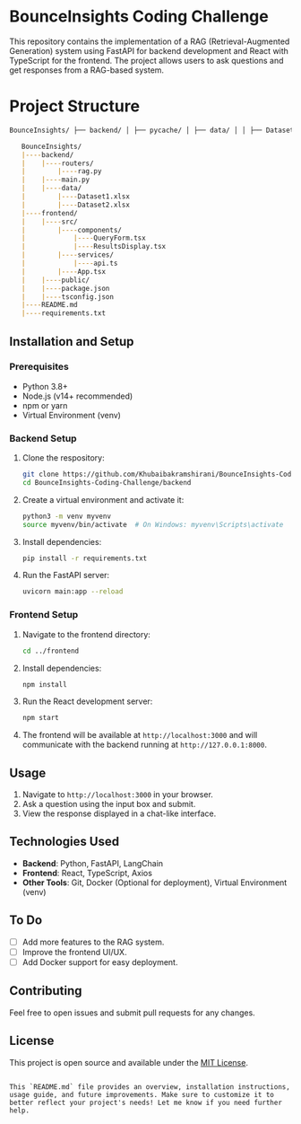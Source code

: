 
# BounceInsights Coding Challenge

This repository contains the implementation of a RAG (Retrieval-Augmented Generation) system using FastAPI for backend development and React with TypeScript for the frontend. The project allows users to ask questions and get responses from a RAG-based system.

# Project Structure
   ```markdown
   BounceInsights/ ├── backend/ │ ├── pycache/ │ ├── data/ │ │ ├── Dataset 1 (Sustainability Research Results).xlsx │ │ ├── Dataset 2 (Christmas Research Results).xlsx │ │ └── faiss_document_store.db │ ├── routers/ │ │ ├── pycache/ │ │ └── rag.py │ ├── vectorstore/ │ ├── web/ │ │ ├── static/ │ │ ├── favicon.ico │ │ ├── index.html │ │ ├── manifest.json │ │ └── robots.txt │ └── main.py ├── frontend/ │ ├── node_modules/ │ ├── public/ │ ├── src/ │ │ ├── components/ │ │ │ ├── QueryForm.tsx │ │ │ └── ResultsDisplay.tsx │ │ ├── services/ │ │ │ └── api.ts │ │ ├── App.css │ │ ├── App.tsx │ │ ├── constants.ts │ │ ├── index.css │ │ ├── index.tsx │ │ ├── logo.svg │ │ ├── react-app-env.d.ts │ │ ├── reportWebVitals.ts │ │ └── setupTests.ts │ ├── package-lock.json │ ├── package.json │ ├── tsconfig.json │ ├── README.md │ └── build.sh ├── .gitignore ├── README.md └── requirements.txt
```
   
   ```markdown
      BounceInsights/
      |----backend/
      |    |----routers/
      |        |----rag.py
      |    |----main.py
      |    |----data/
      |        |----Dataset1.xlsx
      |        |----Dataset2.xlsx
      |----frontend/
      |    |----src/
      |        |----components/
      |            |----QueryForm.tsx
      |            |----ResultsDisplay.tsx
      |        |----services/
      |            |----api.ts
      |        |----App.tsx
      |    |----public/
      |    |----package.json
      |    |----tsconfig.json
      |----README.md
      |----requirements.txt
   ```

## Installation and Setup

### Prerequisites
- Python 3.8+
- Node.js (v14+ recommended)
- npm or yarn
- Virtual Environment (venv)

### Backend Setup

1. Clone the respository:

   ```bash
   git clone https://github.com/Khubaibakramshirani/BounceInsights-Coding-Challenge.git
   cd BounceInsights-Coding-Challenge/backend
   ```

2. Create a virtual environment and activate it:
   ```bash
   python3 -m venv myvenv
   source myvenv/bin/activate  # On Windows: myvenv\Scripts\activate
   ```

3. Install dependencies:
   ```bash
   pip install -r requirements.txt
   ```

4. Run the FastAPI server:
   ```bash
   uvicorn main:app --reload
   ```

### Frontend Setup
1. Navigate to the frontend directory:
   ```bash
   cd ../frontend
   ```

2. Install dependencies:
   ```bash
   npm install
   ```

3. Run the React development server:
   ```bash
   npm start
   ```

4. The frontend will be available at `http://localhost:3000` and will communicate with the backend running at `http://127.0.0.1:8000`.

## Usage

1. Navigate to `http://localhost:3000` in your browser.
2. Ask a question using the input box and submit.
3. View the response displayed in a chat-like interface.

## Technologies Used

- **Backend**: Python, FastAPI, LangChain
- **Frontend**: React, TypeScript, Axios
- **Other Tools**: Git, Docker (Optional for deployment), Virtual Environment (venv)

## To Do
- [ ] Add more features to the RAG system.
- [ ] Improve the frontend UI/UX.
- [ ] Add Docker support for easy deployment.

## Contributing

Feel free to open issues and submit pull requests for any changes.

## License

This project is open source and available under the [MIT License](LICENSE).
```

This `README.md` file provides an overview, installation instructions, usage guide, and future improvements. Make sure to customize it to better reflect your project's needs! Let me know if you need further help.
